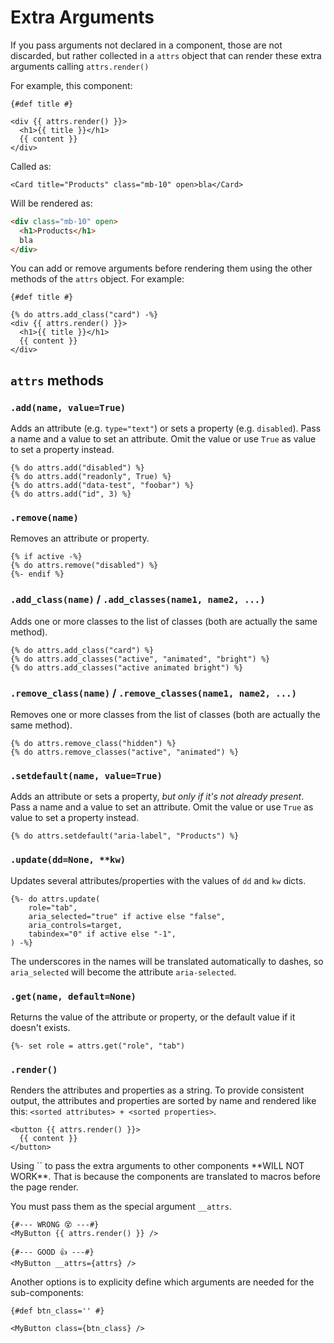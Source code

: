 # Extra Arguments

If you pass arguments not declared in a component, those are not discarded, but rather collected in a `attrs` object that can render these extra arguments calling `attrs.render()`

For example, this component:

```html+jinja title="components/Card.jinja"
{#def title #}

<div {{ attrs.render() }}>
  <h1>{{ title }}</h1>
  {{ content }}
</div>
```

Called as:

```html+jinja
<Card title="Products" class="mb-10" open>bla</Card>
```

Will be rendered as:

```html
<div class="mb-10" open>
  <h1>Products</h1>
  bla
</div>
```

You can add or remove arguments before rendering them using the other methods of the `attrs` object. For example:

```html+jinja
{#def title #}

{% do attrs.add_class("card") -%}
<div {{ attrs.render() }}>
  <h1>{{ title }}</h1>
  {{ content }}
</div>
```

## `attrs` methods

### `.add(name, value=True)`

Adds an attribute (e.g. `type="text"`) or sets a property (e.g. `disabled`). Pass a name and a value to set an attribute. Omit the value or use `True` as value to set a property instead.

```html+jinja
{% do attrs.add("disabled") %}
{% do attrs.add("readonly", True) %}
{% do attrs.add("data-test", "foobar") %}
{% do attrs.add("id", 3) %}
```

### `.remove(name)`

Removes an attribute or property.

```html+jinja
{% if active -%}
{% do attrs.remove("disabled") %}
{%- endif %}
```

### `.add_class(name)` / `.add_classes(name1, name2, ...)`

Adds one or more classes to the list of classes
(both are actually the same method).

```html+jinja
{% do attrs.add_class("card") %}
{% do attrs.add_classes("active", "animated", "bright") %}
{% do attrs.add_classes("active animated bright") %}
```

### `.remove_class(name)` / `.remove_classes(name1, name2, ...)`

Removes one or more classes from the list of classes
(both are actually the same method).

```html+jinja
{% do attrs.remove_class("hidden") %}
{% do attrs.remove_classes("active", "animated") %}
```

### `.setdefault(name, value=True)`

Adds an attribute or sets a property, *but only if it's not already present*. Pass a name and a value to set an attribute. Omit the value or use `True` as value to set a property instead.

```html+jinja
{% do attrs.setdefault("aria-label", "Products") %}
```

### `.update(dd=None, **kw)`

Updates several attributes/properties with the values of `dd` and `kw` dicts.

```html+jinja
{%- do attrs.update(
    role="tab",
    aria_selected="true" if active else "false",
    aria_controls=target,
    tabindex="0" if active else "-1",
) -%}
```

The underscores in the names will be translated automatically to dashes, so `aria_selected` will become the attribute `aria-selected`.

### `.get(name, default=None)`

Returns the value of the attribute or property, or the default value if it doesn't exists.

```html+jinja
{%- set role = attrs.get("role", "tab")
```

### `.render()`

Renders the attributes and properties as a string.
To provide consistent output, the attributes and properties are sorted by name and rendered like this: `<sorted attributes> + <sorted properties>`.

```html+jinja
<button {{ attrs.render() }}>
  {{ content }}
</button>
```

<Note type="alert" title="Beware">
Using `<Component {{ attrs.render() }}>` to pass the extra arguments to other components **WILL NOT WORK**. That is because the components are translated to macros before the page render.

You must pass them as the special argument `__attrs`.

```html+jinja
{#--- WRONG 😵 ---#}
<MyButton {{ attrs.render() }} />

{#--- GOOD 👍 ---#}
<MyButton __attrs={attrs} />
```

Another options is to explicity define which arguments are needed for the sub-components:

```html+jinja
{#def btn_class='' #}

<MyButton class={btn_class} />
```
</Note>
